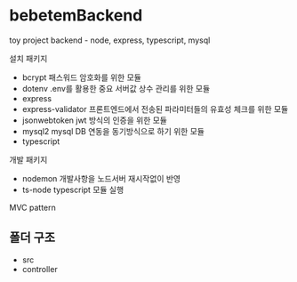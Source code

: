 # bebetemBackend

toy project backend - node, express, typescript, mysql

설치 패키지

- bcrypt 패스워드 암호화를 위한 모듈
- dotenv .env를 활용한 중요 서버값 상수 관리를 위한 모듈
- express
- express-validator 프론트엔드에서 전송된 파라미터들의 유효성 체크를 위한 모듈
- jsonwebtoken jwt 방식의 인증을 위한 모듈
- mysql2 mysql DB 연동을 동기방식으로 하기 위한 모듈
- typescript

개발 패키지

- nodemon 개발사항을 노드서버 재시작없이 반영
- ts-node typescript 모듈 실행

MVC pattern

## 폴더 구조

- src
- controller
